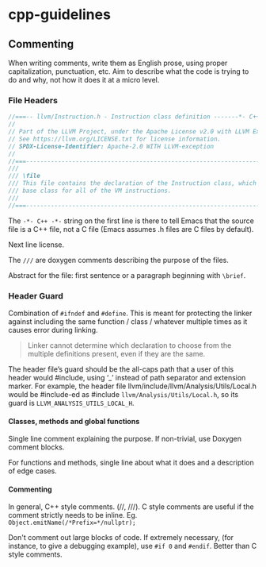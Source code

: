 # cpp-guidelines

## Commenting

When writing comments, write them as English prose, using proper capitalization, punctuation, etc. Aim to describe what the code is trying to do and why, not how it does it at a micro level.

### File Headers

```cpp
//===-- llvm/Instruction.h - Instruction class definition -------*- C++ -*-===//
//
// Part of the LLVM Project, under the Apache License v2.0 with LLVM Exceptions.
// See https://llvm.org/LICENSE.txt for license information.
// SPDX-License-Identifier: Apache-2.0 WITH LLVM-exception
//
//===----------------------------------------------------------------------===//
///
/// \file
/// This file contains the declaration of the Instruction class, which is the
/// base class for all of the VM instructions.
///
//===----------------------------------------------------------------------===//
```

The `-*- C++ -*-` string on the first line is there to tell Emacs that the source file is a C++ file, not a C file (Emacs assumes .h files are C files by default).

Next line license.

The `///` are doxygen comments describing the purpose of the files. 

Abstract for the file: first sentence or a paragraph beginning with `\brief`.

### Header Guard

Combination of `#ifndef` and `#define`. This is meant for protecting the linker against including the same function / class / whatever multiple times as it causes error during linking.

> Linker cannot determine which declaration to choose from the multiple definitions present, even if they are the same.

The header file’s guard should be the all-caps path that a user of this header would #include, using ‘_’ instead of path separator and extension marker. For example, the header file llvm/include/llvm/Analysis/Utils/Local.h would be #include-ed as #include `llvm/Analysis/Utils/Local.h`, so its guard is `LLVM_ANALYSIS_UTILS_LOCAL_H`.

#### Classes, methods and global functions

Single line comment explaining the purpose. If non-trivial, use Doxygen comment blocks.

For functions and methods, single line about what it does and a description of edge cases. 

#### Commenting

In general, C++ style comments. (//, ///). C style comments are useful if the comment strictly needs to be inline. Eg. `Object.emitName(/*Prefix=*/nullptr);`


Don't comment out large blocks of code. If extremely necessary, (for instance, to give a debugging example), use `#if 0` and `#endif`. Better than C style comments.


